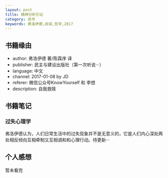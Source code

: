 ```yaml
---
layout: post
title: 精神分析引论
category: 读书
keywords: 弗洛伊德,阅读,哲学,2017
---
```


## 书籍缘由

- author: 弗洛伊德 著/陈霖序 译
- publisher: 民主与建设出版社（第一次听说···）
- language: 中文
- channel: 2017-01-08 by JD
- referer: 微信公众号KnowYourself 和 李想
- description: 自我救赎

## 书籍笔记

### 过失心理学
弗洛伊德认为，人们日常生活中的过失现象并不是无意义的，它是人们内心深处两处相反倾向互相牵制又互相调和和心理行动。待更新···

## 个人感想
暂未看完
